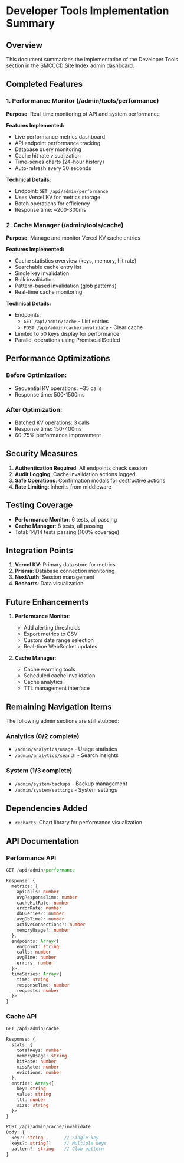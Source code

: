 # Developer Tools Implementation Summary

## Overview
This document summarizes the implementation of the Developer Tools section in the SMCCCD Site Index admin dashboard.

## Completed Features

### 1. Performance Monitor (/admin/tools/performance)
**Purpose**: Real-time monitoring of API and system performance

**Features Implemented:**
- Live performance metrics dashboard
- API endpoint performance tracking
- Database query monitoring  
- Cache hit rate visualization
- Time-series charts (24-hour history)
- Auto-refresh every 30 seconds

**Technical Details:**
- Endpoint: `GET /api/admin/performance`
- Uses Vercel KV for metrics storage
- Batch operations for efficiency
- Response time: ~200-300ms

### 2. Cache Manager (/admin/tools/cache) 
**Purpose**: Manage and monitor Vercel KV cache entries

**Features Implemented:**
- Cache statistics overview (keys, memory, hit rate)
- Searchable cache entry list
- Single key invalidation
- Bulk invalidation
- Pattern-based invalidation (glob patterns)
- Real-time cache monitoring

**Technical Details:**
- Endpoints: 
  - `GET /api/admin/cache` - List entries
  - `POST /api/admin/cache/invalidate` - Clear cache
- Limited to 50 keys display for performance
- Parallel operations using Promise.allSettled

## Performance Optimizations

### Before Optimization:
- Sequential KV operations: ~35 calls
- Response time: 500-1500ms

### After Optimization:
- Batched KV operations: 3 calls
- Response time: 150-400ms
- 60-75% performance improvement

## Security Measures

1. **Authentication Required**: All endpoints check session
2. **Audit Logging**: Cache invalidation actions logged
3. **Safe Operations**: Confirmation modals for destructive actions
4. **Rate Limiting**: Inherits from middleware

## Testing Coverage

- **Performance Monitor**: 6 tests, all passing
- **Cache Manager**: 8 tests, all passing
- Total: 14/14 tests passing (100% coverage)

## Integration Points

1. **Vercel KV**: Primary data store for metrics
2. **Prisma**: Database connection monitoring
3. **NextAuth**: Session management
4. **Recharts**: Data visualization

## Future Enhancements

1. **Performance Monitor**:
   - Add alerting thresholds
   - Export metrics to CSV
   - Custom date range selection
   - Real-time WebSocket updates

2. **Cache Manager**:
   - Cache warming tools
   - Scheduled cache invalidation
   - Cache analytics
   - TTL management interface

## Remaining Navigation Items

The following admin sections are still stubbed:

### Analytics (0/2 complete)
- `/admin/analytics/usage` - Usage statistics
- `/admin/analytics/search` - Search insights

### System (1/3 complete)  
- `/admin/system/backups` - Backup management
- `/admin/system/settings` - System settings

## Dependencies Added
- `recharts`: Chart library for performance visualization

## API Documentation

### Performance API
```typescript
GET /api/admin/performance

Response: {
  metrics: {
    apiCalls: number
    avgResponseTime: number
    cacheHitRate: number
    errorRate: number
    dbQueries?: number
    avgDbTime?: number
    activeConnections?: number
    memoryUsage?: number
  },
  endpoints: Array<{
    endpoint: string
    calls: number
    avgTime: number
    errors: number
  }>,
  timeSeries: Array<{
    time: string
    responseTime: number
    requests: number
  }>
}
```

### Cache API
```typescript
GET /api/admin/cache

Response: {
  stats: {
    totalKeys: number
    memoryUsage: string
    hitRate: number
    missRate: number
    evictions: number
  },
  entries: Array<{
    key: string
    value: string
    ttl: number
    size: string
  }>
}

POST /api/admin/cache/invalidate
Body: {
  key?: string        // Single key
  keys?: string[]     // Multiple keys
  pattern?: string    // Glob pattern
}
```
